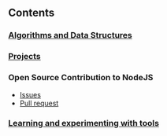 ## Contents

### [Algorithms and Data Structures](https://github.com/dsinecos/algo-and-ds-wiki)

### [Projects](https://dsinecos.github.io/portfolio/)

### Open Source Contribution to NodeJS
  - [Issues](https://github.com/issues?utf8=%E2%9C%93&q=is%3Aissue+author%3Adsinecos+archived%3Afalse+is%3Apublic+repo%3Anodejs%2Fnode)
  - [Pull request](https://github.com/pulls?q=is%3Apr+author%3Adsinecos+archived%3Afalse+repo%3Anodejs%2Fnode+is%3Aclosed)

### [Learning and experimenting with tools](https://github.com/dsinecos/wiki/blob/master/Learning%20and%20Experimenting.md)
